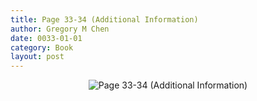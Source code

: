 ```yaml
---
title: Page 33-34 (Additional Information)
author: Gregory M Chen
date: 0033-01-01
category: Book
layout: post
---
```


<p style="text-align:center;"><img src="{{site.baseurl}}/assets/Graphics_v3.2/Page33-34_Additional-Information.png" alt="Page 33-34 (Additional Information)" style="max-height: calc(100vh - 30px - 50px);"/></p>
